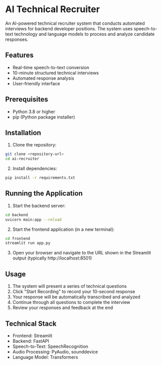# AI Technical Recruiter

An AI-powered technical recruiter system that conducts automated interviews for backend developer positions. The system uses speech-to-text technology and language models to process and analyze candidate responses.

## Features

- Real-time speech-to-text conversion
- 10-minute structured technical interviews
- Automated response analysis
- User-friendly interface

## Prerequisites

- Python 3.8 or higher
- pip (Python package installer)

## Installation

1. Clone the repository:
```bash
git clone <repository-url>
cd ai-recruiter
```

2. Install dependencies:
```bash
pip install -r requirements.txt
```

## Running the Application

1. Start the backend server:
```bash
cd backend
uvicorn main:app --reload
```

2. Start the frontend application (in a new terminal):
```bash
cd frontend
streamlit run app.py
```

3. Open your browser and navigate to the URL shown in the Streamlit output (typically http://localhost:8501)

## Usage

1. The system will present a series of technical questions
2. Click "Start Recording" to record your 10-second response
3. Your response will be automatically transcribed and analyzed
4. Continue through all questions to complete the interview
5. Review your responses and feedback at the end

## Technical Stack

- Frontend: Streamlit
- Backend: FastAPI
- Speech-to-Text: SpeechRecognition
- Audio Processing: PyAudio, sounddevice
- Language Model: Transformers